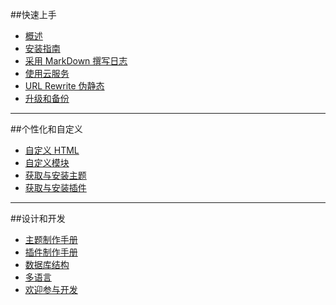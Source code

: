 ##快速上手
- [概述](./index.html)
- [安装指南](./setup.html)
- [采用 MarkDown 撰写日志](./write-with-markdown.html)
- [使用云服务](./cloud-services.html)
- [URL Rewrite 伪静态](./url-rewrite.html)
- [升级和备份](#)

---

##个性化和自定义
- [自定义 HTML](#)
- [自定义模块](#)
- [获取与安装主题](#)
- [获取与安装插件](#)

---

##设计和开发
- [主题制作手册](#)
- [插件制作手册](#)
- [数据库结构](#)
- [多语言](#)
- [欢迎参与开发](#)
